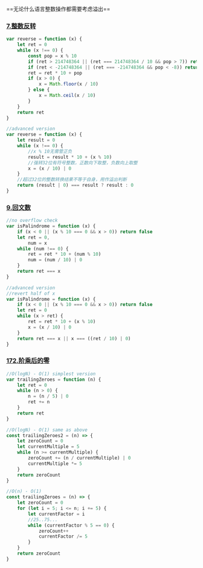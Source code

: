 ==无论什么语言整数操作都需要考虑溢出==

### [7.整数反转](https://leetcode-cn.com/problems/reverse-integer/)

```javascript {.line-numbers}
var reverse = function (x) {
	let ret = 0
	while (x !== 0) {
		const pop = x % 10
		if (ret > 214748364 || (ret === 214748364 / 10 && pop > 7)) return 0
		if (ret < -214748364 || (ret === -214748364 && pop < -8)) return 0
		ret = ret * 10 + pop
		if (x > 0) {
			x = Math.floor(x / 10)
		} else {
			x = Math.ceil(x / 10)
		}
	}
	return ret
}

//advanced version
var reverse = function (x) {
	let result = 0
	while (x !== 0) {
		//x % 10无需管正负
		result = result * 10 + (x % 10)
		//强转32位有符号整数，正数向下取整，负数向上取整
		x = (x / 10) | 0
	}
	//超过32位的整数转换结果不等于自身，用作溢出判断
	return (result | 0) === result ? result : 0
}
```

### [9.回文数](https://leetcode-cn.com/problems/palindrome-number/)

```javascript {.line-numbers}
//no overflow check
var isPalindrome = function (x) {
	if (x < 0 || (x % 10 === 0 && x > 0)) return false
	let ret = 0,
		num = x
	while (num !== 0) {
		ret = ret * 10 + (num % 10)
		num = (num / 10) | 0
	}
	return ret === x
}

//advanced version
//revert half of x
var isPalindrome = function (x) {
	if (x < 0 || (x % 10 === 0 && x > 0)) return false
	let ret = 0
	while (x > ret) {
		ret = ret * 10 + (x % 10)
		x = (x / 10) | 0
	}
	return ret === x || x === ((ret / 10) | 0)
}
```

### [172.阶乘后的零](https://leetcode-cn.com/problems/factorial-trailing-zeroes/)

```javascript {.line-numbers}
//O(logN) - O(1) simplest version
var trailingZeroes = function (n) {
	let ret = 0
	while (n > 0) {
		n = (n / 5) | 0
		ret += n
	}
	return ret
}

//O(logN) - O(1) same as above
const trailingZeroes2 = (n) => {
	let zeroCount = 0
	let currentMultiple = 5
	while (n >= currentMultiple) {
		zeroCount += (n / currentMultiple) | 0
		currentMultiple *= 5
	}
	return zeroCount
}

//O(n) - O(1)
const trailingZeroes = (n) => {
	let zeroCount = 0
	for (let i = 5; i <= n; i += 5) {
		let currentFactor = i
		//25..75...
		while (currentFactor % 5 == 0) {
			zeroCount++
			currentFactor /= 5
		}
	}
	return zeroCount
}
```
